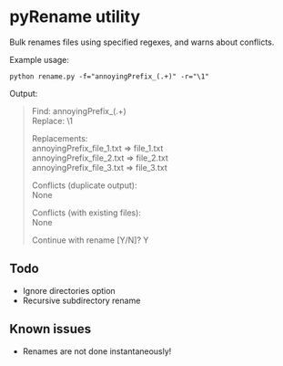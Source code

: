 # pyRename utility

Bulk renames files using specified regexes, and warns about conflicts.

Example usage:

	python rename.py -f="annoyingPrefix_(.+)" -r="\1"

Output:

> Find: annoyingPrefix_(.+)  
> Replace: \1
> 
> Replacements:  
> annoyingPrefix_file_1.txt => file_1.txt  
> annoyingPrefix_file_2.txt => file_2.txt  
> annoyingPrefix_file_3.txt => file_3.txt
> 
> Conflicts (duplicate output):  
> None
> 
> Conflicts (with existing files):  
> None
> 
> Continue with rename [Y/N]? Y

## Todo

 - Ignore directories option
 - Recursive subdirectory rename

## Known issues

 - Renames are not done instantaneously!
